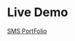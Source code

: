 <h1>Live Demo</h1>
 <a href="https://sandeshsuryawanshi.github.io/SMSPortfolio/" target="_blank">SMS PortFolio</a>

